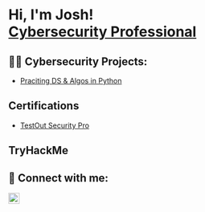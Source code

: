 <h1>Hi, I'm Josh! <br/><a href="https://www.linkedin.com/in/joshmadakor/">Cybersecurity Professional</a></h1>

<h2>👨‍💻 Cybersecurity Projects:</h2>

- [Praciting DS & Algos in Python](https://github.com/joshmadakor1/Algorithms-Practice)

<h2>Certifications</h2>

- [TestOut Security Pro](https://www.youtube.com/watch?v=a83ASGn_V_s)

<h2>TryHackMe</h2>

<script src="https://tryhackme.com/badge/1575457"></script>

<h2> 🤳 Connect with me:</h2>

[<img align="left" alt="JoshMadakor | LinkedIn" width="22px" src="https://cdn.jsdelivr.net/npm/simple-icons@v3/icons/linkedin.svg" />][linkedin]

[linkedin]: https://www.linkedin.com/in/joshua-hesch/
